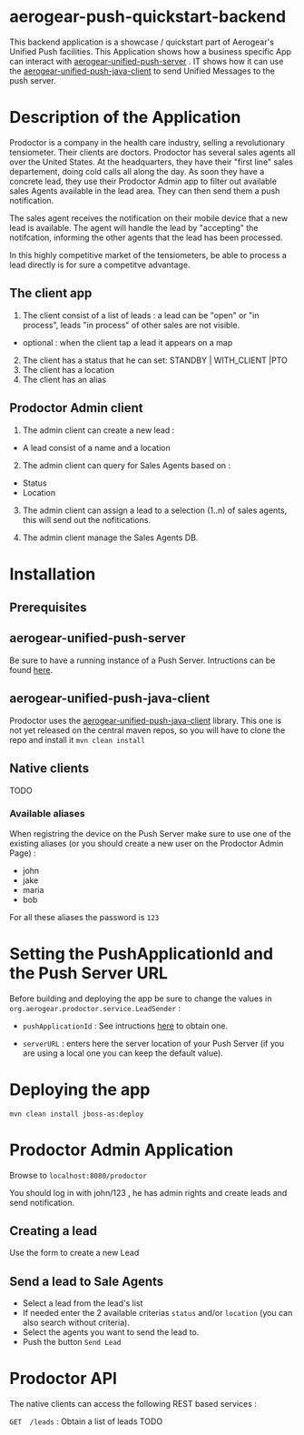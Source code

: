 aerogear-push-quickstart-backend
================================

This backend application is a showcase / quickstart part of Aerogear's Unified Push facilities.
This Application shows how a business specific App can interact with [aerogear-unified-push-server](https://github.com/aerogear/aerogear-unified-push-server) . IT shows how it can use the  [aerogear-unified-push-java-client](https://github.com/aerogear/aerogear-unified-push-java-client) to send Unified Messages to the push server.

# Description of the Application

Prodoctor is a company in the health care industry, selling a revolutionary tensiometer. Their clients are doctors. Prodoctor has several sales agents all over the United States. At the headquarters, they have their "first line" sales departement, doing cold calls all along the day. As soon they have a concrete lead, they use their Prodoctor Admin app to filter out available sales Agents available in the lead area. They can then send them a push notification.

The sales agent receives the notification on their mobile device that a new lead is available. The agent will handle the lead by "accepting" the notifcation, informing the other agents that the lead has been processed.

In this highly competitive market of the tensiometers, be able to process a lead directly is for sure a competitve advantage.

## The client app

1. The client consist of a list of leads : a lead can be "open" or "in process", leads "in process" of other sales are not visible.

* optional : when the client tap a lead it appears on  a map

2. The client has a status that he can set: STANDBY | WITH_CLIENT |PTO 
3. The client has a location
4. The client has an alias

## Prodoctor Admin client

1. The admin client can create a new lead :

* A lead consist of a name and a location

2. The admin client can query for Sales Agents based on :

* Status
* Location

3. The admin client can assign a lead to a selection (1..n) of sales agents, this will send out the nofitications.

4. The admin client manage the Sales Agents DB.

# Installation

## Prerequisites

## aerogear-unified-push-server

Be sure to have a running instance of a Push Server. Intructions can be found [here](https://github.com/aerogear/aerogear-unified-push-server).

## aerogear-unified-push-java-client 

Prodoctor uses the  [aerogear-unified-push-java-client](https://github.com/aerogear/aerogear-unified-push-java-client) library. This one is not yet released on the central maven repos, so you will have to clone the repo and install it ``` mvn clean install ```


## Native clients

TODO

### Available aliases
When registring the device on the Push Server make sure to use one of the existing aliases (or you should create a new user on the Prodoctor Admin Page) :

* john
* jake
* maria
* bob

For all these aliases the password is ``` 123 ```

# Setting the PushApplicationId and the Push Server URL

Before building and deploying the app be sure to change the values in ``` org.aerogear.prodoctor.service.LeadSender ``` :

* ``` pushApplicationId ``` : See intructions [here](https://github.com/aerogear/aerogear-unified-push-server#register-push-app) to obtain one.

* ``` serverURL ``` : enters here the server location of your Push Server (if you are using a local one you can keep the default value).


# Deploying the app

``` mvn clean install jboss-as:deploy ```

# Prodoctor Admin Application

Browse to ``` localhost:8080/prodoctor ```

You should log in with john/123 , he has admin rights and create leads and send notification.

## Creating a lead

Use the form to create a new Lead

## Send a lead to Sale Agents

* Select a lead from the lead's list
* If needed enter the 2 available criterias ``` status ``` and/or ``` location ``` (you can also search without criteria).
* Select the agents you want to send the lead to.
* Push the button ``` Send Lead ```

# Prodoctor API

The native clients can access the following REST based services :

``` GET  /leads ``` : Obtain a list of leads
 TODO
 